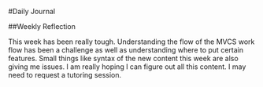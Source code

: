 #Daily Journal

##Weekly Reflection

This week has been really tough. Understanding the flow of the MVCS work flow has been a challenge as well as understanding where to put certain features. Small things like syntax of the new content this week are also giving me issues. I am really hoping I can figure out all this content. I may need to request a tutoring session.